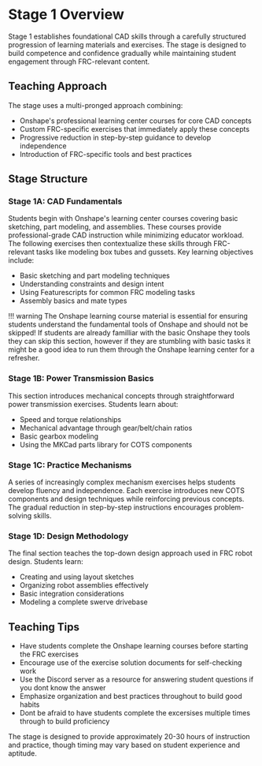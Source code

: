# Stage 1 Overview

Stage 1 establishes foundational CAD skills through a carefully structured progression of learning materials and exercises. The stage is designed to build competence and confidence gradually while maintaining student engagement through FRC-relevant content.

## Teaching Approach
The stage uses a multi-pronged approach combining:
- Onshape's professional learning center courses for core CAD concepts
- Custom FRC-specific exercises that immediately apply these concepts
- Progressive reduction in step-by-step guidance to develop independence
- Introduction of FRC-specific tools and best practices

## Stage Structure

### Stage 1A: CAD Fundamentals
Students begin with Onshape's learning center courses covering basic sketching, part modeling, and assemblies. These courses provide professional-grade CAD instruction while minimizing educator workload. The following exercises then contextualize these skills through FRC-relevant tasks like modeling box tubes and gussets. Key learning objectives include:

- Basic sketching and part modeling techniques
- Understanding constraints and design intent
- Using Featurescripts for common FRC modeling tasks
- Assembly basics and mate types

!!! warning
    The Onshape learning course material is essential for ensuring students understand the fundamental tools of Onshape and should not be skipped! If students are already familliar with the basic Onshape they tools they can skip this section, however if they are stumbling with basic tasks it might be a good idea to run them through the Onshape learning center for a refresher.

### Stage 1B: Power Transmission Basics
This section introduces mechanical concepts through straightforward power transmission exercises. Students learn about:

- Speed and torque relationships
- Mechanical advantage through gear/belt/chain ratios
- Basic gearbox modeling
- Using the MKCad parts library for COTS components

### Stage 1C: Practice Mechanisms
A series of increasingly complex mechanism exercises helps students develop fluency and independence. Each exercise introduces new COTS components and design techniques while reinforcing previous concepts. The gradual reduction in step-by-step instructions encourages problem-solving skills.

### Stage 1D: Design Methodology
The final section teaches the top-down design approach used in FRC robot design. Students learn:

- Creating and using layout sketches
- Organizing robot assemblies effectively 
- Basic integration considerations
- Modeling a complete swerve drivebase

## Teaching Tips
- Have students complete the Onshape learning courses before starting the FRC exercises
- Encourage use of the exercise solution documents for self-checking work
- Use the Discord server as a resource for answering student questions if you dont know the answer
- Emphasize organization and best practices throughout to build good habits
- Dont be afraid to have students complete the excersises multiple times through to build proficiency

The stage is designed to provide approximately 20-30 hours of instruction and practice, though timing may vary based on student experience and aptitude.